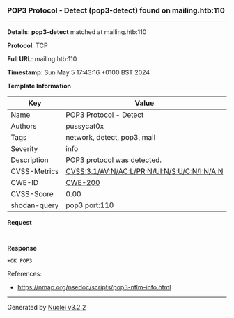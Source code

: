 ### POP3 Protocol - Detect (pop3-detect) found on mailing.htb:110

----
**Details**: **pop3-detect** matched at mailing.htb:110

**Protocol**: TCP

**Full URL**: mailing.htb:110

**Timestamp**: Sun May 5 17:43:16 +0100 BST 2024

**Template Information**

| Key | Value |
| --- | --- |
| Name | POP3 Protocol - Detect |
| Authors | pussycat0x |
| Tags | network, detect, pop3, mail |
| Severity | info |
| Description | POP3 protocol was detected.<br> |
| CVSS-Metrics | [CVSS:3.1/AV:N/AC:L/PR:N/UI:N/S:U/C:N/I:N/A:N](https://www.first.org/cvss/calculator/3.1#CVSS:3.1/AV:N/AC:L/PR:N/UI:N/S:U/C:N/I:N/A:N) |
| CWE-ID | [CWE-200](https://cwe.mitre.org/data/definitions/200.html) |
| CVSS-Score | 0.00 |
| shodan-query | pop3 port:110 |

**Request**
```http


```

**Response**
```http
+OK POP3

```

References: 
- https://nmap.org/nsedoc/scripts/pop3-ntlm-info.html

----

Generated by [Nuclei v3.2.2](https://github.com/projectdiscovery/nuclei)